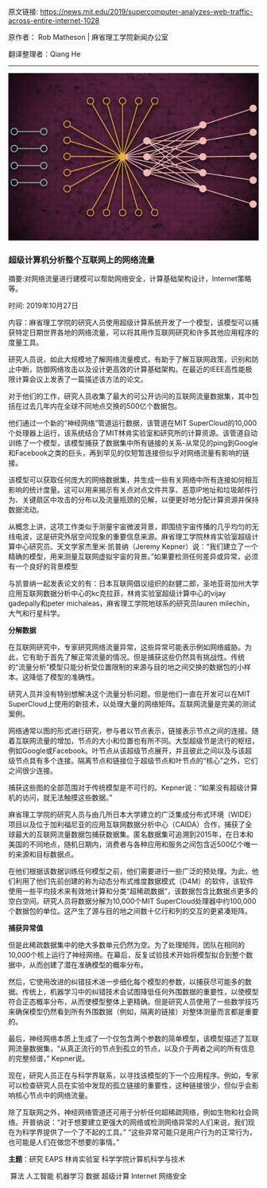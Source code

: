 原文链接: https://news.mit.edu/2019/supercomputer-analyzes-web-traffic-across-entire-internet-1028 

原作者： Rob Matheson | 麻省理工学院新闻办公室 

翻译整理者：Qiang He  

---  
![捕获特定日期的全球Web流量](img/model.jpg)

### 超级计算机分析整个互联网上的网络流量

摘要:对网络流量进行建模可以帮助网络安全，计算基础架构设计，Internet策略等。 

时间: 2019年10月27日 

内容：麻省理工学院的研究人员使用超级计算系统开发了一个模型，该模型可以捕获特定日期世界各地的网络流量，可以将其用作互联网研究和许多其他应用程序的度量工具。

研究人员说，如此大规模地了解网络流量模式，有助于了解互联网政策，识别和防止中断，防御网络攻击以及设计更高效的计算基础架构。在最近的IEEE高性能极限计算会议上发表了一篇描述该方法的论文。

对于他们的工作，研究人员收集了最大的可公开访问的互联网流量数据集，其中包括在过去几年内在全球不同地点交换的500亿个数据包。

他们通过一个新的“神经网络”管道运行数据，该管道在MIT SuperCloud的10,000个处理器上运行，该系统结合了MIT林肯实验室和研究所的计算资源。该管道自动训练了一个模型，该模型捕获了数据集中所有链接的关系-从常见的ping到Google和Facebook之类的巨头，再到罕见的仅短暂连接但似乎对网络流量有影响的链接。  

该模型可以获取任何庞大的网络数据集，并生成一些有关网络中所有连接如何相互影响的统计度量。这可以用来揭示有关点对点文件共享、恶意IP地址和垃圾邮件行为、关键扇区中攻击的分布以及流量瓶颈的见解，以便更好地分配计算资源并保持数据流动。

从概念上讲，这项工作类似于测量宇宙微波背景，即围绕宇宙传播的几乎均匀的无线电波，这是研究外层空间现象的重要信息来源。麻省理工学院林肯实验室超级计算中心研究员、天文学家杰里米·凯普纳（Jeremy Kepner）说：“我们建立了一个精确的模型，用来测量互联网虚拟宇宙的背景。”如果要检测任何差异或异常，必须有一个良好的背景模型

与凯普纳一起发表论文的有：日本互联网倡议组织的赵健二郎，圣地亚哥加州大学应用互联网数据分析中心的kc克拉菲，林肯实验室超级计算中心的vijay gadepally和peter michaleas，麻省理工学院地球系的研究员lauren milechin，大气和行星科学。

**分解数据**

在互联网研究中，专家研究网络流量异常，这些异常可能表示例如网络威胁。为此，它有助于首先了解正常流量的情况。但是捕获这些仍然具有挑战性。传统的“流量分析”模型只能分析受位置限制的来源与目的地之间交换的数据包的小样本。这降低了模型的准确性。

研究人员并没有特别想解决这个流量分析问题。但是他们一直在开发可以在MIT SuperCloud上使用的新技术，以处理大量的网络矩阵。互联网流量是完美的测试案例。

网络通常以图的形式进行研究，参与者以节点表示，链接表示节点之间的连接。随着互联网流量的增加，节点的大小和位置也有所不同。大型超级节是流行的枢纽，例如Google或Facebook。叶节点从该超级节点展开，并且彼此之间以及与该超级节点具有多个连接。隔离节点和链接位于超级节点和叶节点的“核心”之外，它们之间很少连接。

捕获这些图的全部范围对于传统模型是不可行的。Kepner说：“如果没有超级计算机的访问，就无法触摸这些数据。”

麻省理工学院的研究人员与由几所日本大学建立的广泛集成分布式环境（WIDE）项目以及位于加利福尼亚的应用互联网数据分析中心（CAIDA）合作，捕获了全球最大的互联网流量数据包捕获数据集。匿名数据集可追溯到2015年，在日本和美国的不同地点，随机日期内，消费者与各种应用和服务之间包含近500亿个唯一的来源和目标数据点。

在他们根据该数据训练任何模型之前，他们需要进行一些广泛的预处理。为此，他们利用了他们先前创建的称为动态分布式维度数据模式（D4M）的软件，该软件使用一些平均技术来有效地计算和分类“超稀疏数据”，该数据包含比数据点更多的空白空间。研究人员将数据分解为10,000个MIT SuperCloud处理器中约100,000个数据包的单位。这产生了源与目的地之间数十亿行和列的交互的更紧凑矩阵。

**捕获异常值**

但是此稀疏数据集中的绝大多数单元仍然为空。为了处理矩阵，团队在相同的10,000个核上运行了神经网络。在幕后，反复试验技术开始将模型拟合到整个数据中，从而创建了潜在准确模型的概率分布。

然后，它使用改进的纠错技术进一步细化每个模型的参数，以捕获尽可能多的数据。传统上，机器学习中的纠错技术会试图降低任何外围数据的重要性，以使模型符合正态概率分布，从而使模型整体上更精确。但是研究人员使用了一些数学技巧来确保模型仍然看到所有外围数据（例如，隔离的链接）对整体测量而言都是重要的。

最后，神经网络本质上生成了一个仅包含两个参数的简单模型，该模型描述了互联网流量数据集，“从真正流行的节点到孤立的节点，以及介于两者之间的所有信息的完整频谱，” Kepner说。

现在，研究人员正在与科学界联系，以寻找该模型的下一个应用程序。例如，专家可以检查研究人员在实验中发现的孤立链接的重要性，这种链接很少，但似乎会影响核心节点中的网络流量。

除了互联网之外，神经网络管道还可用于分析任何超稀疏网络，例如生物和社会网络。开普纳说：“对于想要建立更强大的网络或检测网络异常的人们来说，我们现在为科学界提供了一个了不起的工具。” “这些异常可能只是用户行为的正常行为，也可能是人们在做您不想要的事情。”

**主题**：研究  EAPS  林肯实验室  科学学院计算机科学与技术   

​			算法   人工智能  机器学习   数据  超级计算   Internet 网络安全 

​	

​		
